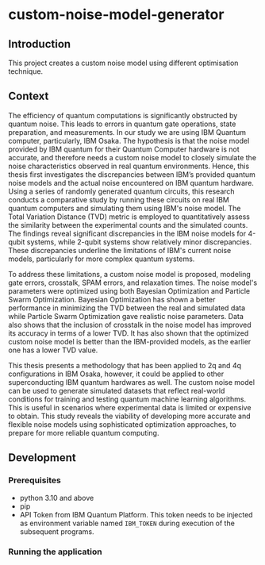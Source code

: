 # custom-noise-model-generator

## Introduction
This project creates a custom noise model using different optimisation technique.

## Context

The efficiency of quantum computations is significantly obstructed by quantum noise. This leads to errors in quantum gate operations, state preparation, and measurements. In our study we are using IBM Quantum computer, particularly, IBM Osaka. The hypothesis is that the noise model provided by IBM quantum for their Quantum Computer hardware is not accurate, and therefore needs a custom noise model to closely simulate the noise characteristics observed in real quantum environments. Hence, this thesis first investigates the discrepancies between IBM’s provided quantum noise models and the actual noise encountered on IBM quantum hardware. Using a series of randomly generated quantum circuits, this research conducts a comparative study by running these circuits on real IBM quantum computers and simulating them using IBM's noise model. The Total Variation Distance (TVD) metric is employed to quantitatively assess the similarity between the experimental counts and the simulated counts. The findings reveal significant discrepancies in the IBM noise models for 4-qubit systems, while 2-qubit systems show relatively minor discrepancies. These discrepancies underline the limitations of IBM's current noise models, particularly for more complex quantum systems.

To address these limitations, a custom noise model is proposed, modeling gate errors, crosstalk, SPAM errors, and relaxation times. The noise model's parameters were optimized using both Bayesian Optimization and Particle Swarm Optimization. Bayesian Optimization has shown a better performance in minimizing the TVD between the real and simulated data while Particle Swarm Optimization gave realistic noise parameters. Data also shows that the inclusion of crosstalk in the noise model has improved its accuracy in terms of a lower TVD. It has also shown that the optimized custom noise model is better than the IBM-provided models, as the earlier one has a lower TVD value.

This thesis presents a methodology that has been applied to 2q and 4q configurations in IBM Osaka, however, it could be applied to other superconducting IBM quantum hardwares as well.
The custom noise model can be used to generate simulated datasets that reflect real-world conditions for training and testing quantum machine learning algorithms. This is useful in scenarios where experimental data is limited or expensive to obtain. This study reveals the viability of developing more accurate and flexible noise models using sophisticated optimization approaches, to prepare for more reliable quantum computing.

##  Development

### Prerequisites
- python 3.10 and above
- pip
- API Token from IBM Quantum Platform. This token needs to be injected as environment variable named  `IBM_TOKEN` during execution of the subsequent programs.

### Running the application
